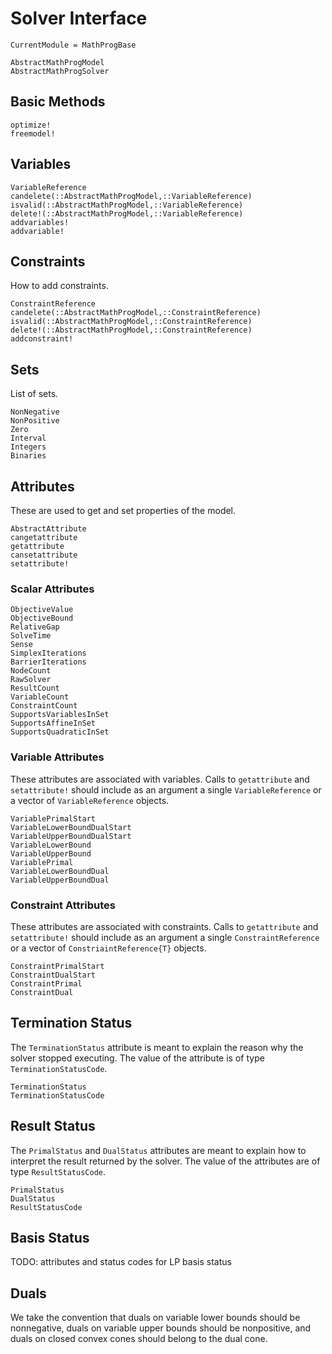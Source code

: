 # Solver Interface

```@meta
CurrentModule = MathProgBase
```

```@docs
AbstractMathProgModel
AbstractMathProgSolver
```

## Basic Methods

```@docs
optimize!
freemodel!
```

## Variables

```@docs
VariableReference
candelete(::AbstractMathProgModel,::VariableReference)
isvalid(::AbstractMathProgModel,::VariableReference)
delete!(::AbstractMathProgModel,::VariableReference)
addvariables!
addvariable!
```

## Constraints

How to add constraints.
```@docs
ConstraintReference
candelete(::AbstractMathProgModel,::ConstraintReference)
isvalid(::AbstractMathProgModel,::ConstraintReference)
delete!(::AbstractMathProgModel,::ConstraintReference)
addconstraint!
```

## Sets



List of sets.
```@docs
NonNegative
NonPositive
Zero
Interval
Integers
Binaries
```
## Attributes

These are used to get and set properties of the model.

```@docs
AbstractAttribute
cangetattribute
getattribute
cansetattribute
setattribute!
```

### Scalar Attributes

```@docs
ObjectiveValue
ObjectiveBound
RelativeGap
SolveTime
Sense
SimplexIterations
BarrierIterations
NodeCount
RawSolver
ResultCount
VariableCount
ConstraintCount
SupportsVariablesInSet
SupportsAffineInSet
SupportsQuadraticInSet
```

### Variable Attributes

These attributes are associated with variables. Calls to `getattribute` and `setattribute!` should include as an argument a single `VariableReference` or a vector of `VariableReference` objects.

```@docs
VariablePrimalStart
VariableLowerBoundDualStart
VariableUpperBoundDualStart
VariableLowerBound
VariableUpperBound
VariablePrimal
VariableLowerBoundDual
VariableUpperBoundDual
```

### Constraint Attributes

These attributes are associated with constraints. Calls to `getattribute` and `setattribute!` should include as an argument a single `ConstraintReference` or a vector of `ConstriaintReference{T}` objects.

```@docs
ConstraintPrimalStart
ConstraintDualStart
ConstraintPrimal
ConstraintDual
```



## Termination Status

The `TerminationStatus` attribute is meant to explain the reason why the solver stopped executing. The value of the attribute is of type `TerminationStatusCode`.

```@docs
TerminationStatus
TerminationStatusCode
```

## Result Status

The `PrimalStatus` and `DualStatus` attributes are meant to explain how to interpret the result returned by the solver. The value of the attributes are of type `ResultStatusCode`.

```@docs
PrimalStatus
DualStatus
ResultStatusCode
```

## Basis Status

TODO: attributes and status codes for LP basis status


## Duals

We take the convention that duals on variable lower bounds should be nonnegative, duals on variable upper bounds should be nonpositive, and duals on closed convex cones should belong to the dual cone.

